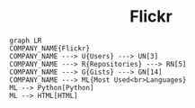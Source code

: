 <h1 align="center">Flickr</h1>

```mermaid
graph LR
COMPANY_NAME{Flickr}
COMPANY_NAME ---> U{Users} ---> UN[3]
COMPANY_NAME ---> R{Repositories} ---> RN[5]
COMPANY_NAME ---> G{Gists} ---> GN[14]
COMPANY_NAME ---> ML{Most Used<br>Languages}
ML --> Python[Python]
ML --> HTML[HTML]
```
